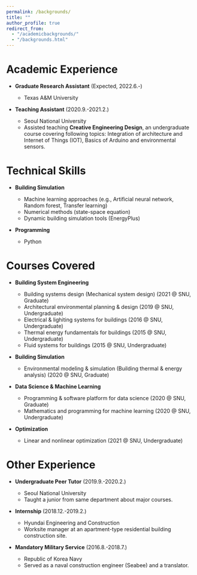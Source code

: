 ```yaml
---
permalink: /backgrounds/
title: ""
author_profile: true
redirect_from: 
  - "/academicbackgrounds/"
  - "/backgrounds.html"
---
```


Academic Experience
======
* **Graduate Research Assistant** (Expected, 2022.6.-)
  * Texas A&M University

* **Teaching Assistant** (2020.9.-2021.2.)
  * Seoul National University
  * Assisted teaching **Creative Engineering Design**, an undergraduate course covering following topics: Integration of architecture and Internet of Things (IOT), Basics of Arduino and environmental sensors.
 
Technical Skills
======
* **Building Simulation**
  * Machine learning approaches (e.g., Artificial neural network, Random forest, Transfer learning)
  * Numerical methods (state-space equation)
  * Dynamic building simulation tools (EnergyPlus)

* **Programming**
  * Python

Courses Covered
======
* **Building System Engineering**
  * Building systems design (Mechanical system design) (2021 @ SNU, Graduate)
  * Architectural environmental planning & design (2019 @ SNU, Undergraduate)
  * Electrical & lighiting systems for buildings (2016 @ SNU, Undergraduate)
  * Thermal energy fundamentals for buildings (2015 @ SNU, Undergraduate)
  * Fluid systems for buildings (2015 @ SNU, Undergraduate)

* **Building Simulation**
  * Environmental modeling & simulation (Building thermal & energy analysis) (2020 @ SNU, Graduate)

* **Data Science & Machine Learning**
  * Programming & software platform for data science (2020 @ SNU, Graduate)
  * Mathematics and programming for machine learning (2020 @ SNU, Undergraduate)

* **Optimization**
  * Linear and nonlinear optimization (2021 @ SNU, Undergraduate)


Other Experience
======

* **Undergraduate Peer Tutor** (2019.9.-2020.2.)
  * Seoul National University
  * Taught a junior from same department about major courses.
  
* **Internship** (2018.12.-2019.2.)
  * Hyundai Engineering and Construction
  * Worksite manager at an apartment-type residential building construction site.
  
* **Mandatory Military Service** (2016.8.-2018.7.)
  * Republic of Korea Navy
  * Served as a naval construction engineer (Seabee) and a translator.
  
